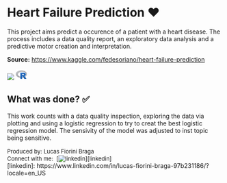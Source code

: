 # Heart Failure Prediction :heart:

This project aims predict a occurence of a patient with a heart disease. The process includes a data quality report, an exploratory data analysis and a predictive motor creation and interpretation.

**Source:** https://www.kaggle.com/fedesoriano/heart-failure-prediction

![](https://img.shields.io/badge/open-data-blue)
<img alt="R" width="26px" src="https://raw.githubusercontent.com/github/explore/80688e429a7d4ef2fca1e82350fe8e3517d3494d/topics/r/r.png" />


## What was done? :white_check_mark:
This work counts with a data quality inspection, exploring the data via plotting and using a logistic regression to try to creat the best logistic regression model. The sensivity of the model was adjusted to inst topic being sensitive.


<div style="text-align: left"> 
  <font size="2">
    Produced by: Lucas Fiorini Braga<br>
    Connect with me:&nbsp; [<img alt="linkedin" width="19px" src="https://cdn.jsdelivr.net/npm/simple-icons@v3/icons/linkedin.svg" />][linkedin]
  </font>
</div>
[linkedin]: https://www.linkedin.com/in/lucas-fiorini-braga-97b231186/?locale=en_US
